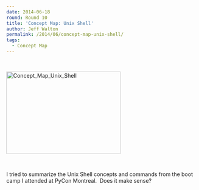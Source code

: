 ```yaml
---
date: 2014-06-18
round: Round 10
title: 'Concept Map: Unix Shell'
author: Jeff Walton
permalink: /2014/06/concept-map-unix-shell/
tags:
  - Concept Map
---
```

&nbsp;

[<img class="alignnone size-medium wp-image-7840" alt="Concept_Map_Unix_Shell" src="http://teaching.software-carpentry.org/wp-content/uploads/2014/06/Concept_Map_Unix_Shell-300x217.jpg" width="300" height="217" />][1]

&nbsp;

I tried to summarize the Unix Shell concepts and commands from the boot camp I attended at PyCon Montreal.  Does it make sense?

&nbsp;

 [1]: http://teaching.software-carpentry.org/wp-content/uploads/2014/06/Concept_Map_Unix_Shell.jpg
